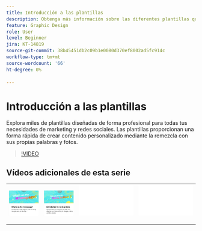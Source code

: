 ```yaml
---
title: Introducción a las plantillas
description: Obtenga más información sobre las diferentes plantillas que puede utilizar para iniciar sus proyectos
feature: Graphic Design
role: User
level: Beginner
jira: KT-14819
source-git-commit: 38b45451db2c09b1e0080d370ef8002ad5fc914c
workflow-type: tm+mt
source-wordcount: '66'
ht-degree: 0%

---
```


# Introducción a las plantillas

Explora miles de plantillas diseñadas de forma profesional para todas tus necesidades de marketing y redes sociales. Las plantillas proporcionan una forma rápida de crear contenido personalizado mediante la remezcla con sus propias palabras y fotos.

>[!VIDEO](https://video.tv.adobe.com/v/3426927?quality=12&learn=on&hidetitle=true)

## Vídeos adicionales de esta serie

<table style="table-layout:fixed">
<tr>
 <td>
      <a href="get-started.md">
         <img alt="¿Qué hay en la página de inicio?" src="assets/home-page.png" />
      </a>
 </td>
 <td>
      <a href="quick-actions.md">
         <img alt="Introducción a las acciones rápidas" src="assets/quick-actions.png" />
      </a>
 </td>
 <td>
      <img alt="Separador" src="../assets/Whitespacer.png" />
      <div>
      <br>
   </td>
    <td>
      <img alt="Separador" src="../assets/Whitespacer.png" />
      <div>
      <br>
   </td>
</tr>
</table>
